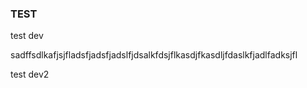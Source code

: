 ### TEST
test dev


sadffsdlkafjsjfladsfjadsfjadslfjdsalkfdsjflkasdjfkasdljfdaslkfjadlfadksjfl


test dev2

